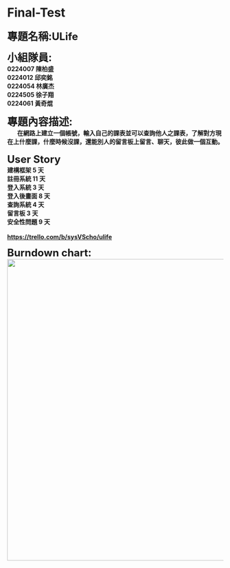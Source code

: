 # Final-Test

<font size = "5"><b>專題名稱:ULife</font>

<font size = "5"><b>小組隊員:</b></font><br>
0224007 陳柏盛<br>
0224012 邱奕銘<br>
0224054 林廣杰<br>
0224505 徐子翔<br>
0224061 黃奇焜<br>


<font size = "5"><b>專題內容描述:</b></font>
<br>
&nbsp;&nbsp;&nbsp;&nbsp;&nbsp;&nbsp;&nbsp;在網路上建立一個帳號，輸入自己的課表並可以查詢他人之課表，了解對方現在上什麼課，什麼時候沒課，還能別人的留言板上留言、聊天，彼此做一個互動。<br><br>
<font size = "5"><b>User Story</b></font><br>
建構框架 5 天<br>
註冊系統 11 天<br>
登入系統 3 天<br>
登入後畫面 8 天<br>
查詢系統 4 天<br>
留言板 3 天<br>
安全性問題 9 天<br>
<br>
<a href src= "https://trello.com/b/sysVScho/ulife">https://trello.com/b/sysVScho/ulife</a>

<font size = "5"><b>Burndown chart:</b></font><br>
<img src = "https://fbcdn-sphotos-h-a.akamaihd.net/hphotos-ak-xfa1/v/t35.0-12/11426948_825737420852129_12090076_o.jpg?oh=7f536e118d553daa1ee0be47b3bd8bb9&oe=557AAC6B&__gda__=1434101284_2fda1572a95ddef27e3696189d2f80d9" width = 850 height = 700>
